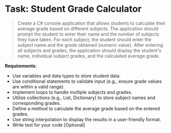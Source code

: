 # **Task: Student Grade Calculator**

>Create a C# console application that allows students to calculate their average grade based on different subjects. The application should prompt the student to enter their name and the number of subjects they have taken. For each subject, the student should enter the subject name and the grade obtained (numeric value). After entering all subjects and grades, the application should display the student's name, individual subject grades, and the calculated average grade.

**Requirements**:

- Use variables and data types to store student data.
- Use conditional statements to validate input (e.g., ensure grade values are within a valid range).
- Implement loops to handle multiple subjects and grades.
- Utilize collections (e.g., List, Dictionary) to store subject names and corresponding grades.
- Define a method to calculate the average grade based on the entered grades.
- Use string interpolation to display the results in a user-friendly format.
- Write test for your code [Optional]
